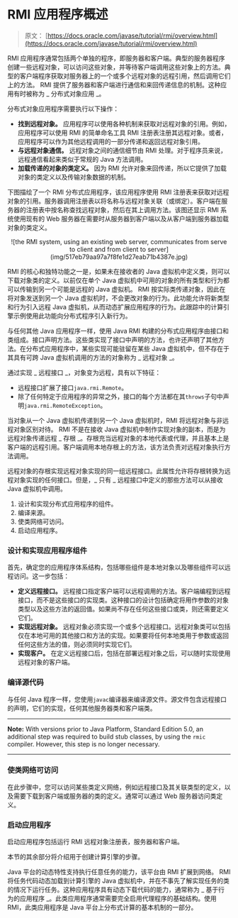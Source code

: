 # RMI 应用程序概述

> 原文： [https://docs.oracle.com/javase/tutorial/rmi/overview.html](https://docs.oracle.com/javase/tutorial/rmi/overview.html)

RMI 应用程序通常包括两个单独的程序，即服务器和客户端。典型的服务器程序创建一些远程对象，可以访问这些对象，并等待客户端调用这些对象上的方法。典型的客户端程序获取对服务器上的一个或多个远程对象的远程引用，然后调用它们上的方法。 RMI 提供了服务器和客户端进行通信和来回传递信息的机制。这种应用有时被称为 _ 分布式对象应用 _。

分布式对象应用程序需要执行以下操作：

*   **找到远程对象。** 应用程序可以使用各种机制来获取对远程对象的引用。例如，应用程序可以使用 RMI 的简单命名工具 RMI 注册表注册其远程对象。或者，应用程序可以作为其他远程调用的一部分传递和返回远程对象引用。
*   **与远程对象通信。** 远程对象之间的通信细节由 RMI 处理。对于程序员来说，远程通信看起来类似于常规的 Java 方法调用。
*   **加载传递的对象的类定义。** 因为 RMI 允许对象来回传递，所以它提供了加载对象的类定义以及传输对象数据的机制。

下图描绘了一个 RMI 分布式应用程序，该应用程序使用 RMI 注册表来获取对远程对象的引用。服务器调用注册表以将名称与远程对象关联（或绑定）。客户端在服务器的注册表中按名称查找远程对象，然后在其上调用方法。该图还显示 RMI 系统使用现有的 Web 服务器在需要时从服务器到客户端以及从客户端到服务器加载对象的类定义。

<center>![the RMI system, using an existing web server, communicates from serve to client and from client to server](img/517eb79aa97a7f8fe1d27eab71b4387e.jpg)</center>

RMI 的核心和独特功能之一是，如果未在接收者的 Java 虚拟机中定义类，则可以下载对象类的定义。以前仅在单个 Java 虚拟机中可用的对象的所有类型和行为都可以传输到另一个可能是远程的 Java 虚拟机。 RMI 按实际类传递对象，因此在将对象发送到另一个 Java 虚拟机时，不会更改对象的行为。此功能允许将新类型和行为引入远程 Java 虚拟机，从而动态扩展应用程序的行为。此跟踪中的计算引擎示例使用此功能向分布式程序引入新行为。

与任何其他 Java 应用程序一样，使用 Java RMI 构建的分布式应用程序由接口和类组成。接口声明方法。这些类实现了接口中声明的方法，也许还声明了其他方法。在分布式应用程序中，某些实现可能驻留在某些 Java 虚拟机中，但不存在于其具有可跨 Java 虚拟机调用的方法的对象称为 _ 远程对象 _。

通过实现 _ 远程接口 _，对象变为远程，具有以下特征：

*   远程接口扩展了接口`java.rmi.Remote`。
*   除了任何特定于应用程序的异常之外，接口的每个方法都在其`throws`子句中声明`java.rmi.RemoteException`。

当对象从一个 Java 虚拟机传递到另一个 Java 虚拟机时，RMI 将远程对象与非远程对象区别对待。 RMI 不是在接收 Java 虚拟机中制作实现对象的副本，而是为远程对象传递远程 _ 存根 _。存根充当远程对象的本地代表或代理，并且基本上是客户端的远程引用。客户端调用本地存根上的方法，该方法负责对远程对象执行方法调用。

远程对象的存根实现远程对象实现的同一组远程接口。此属性允许将存根转换为远程对象实现的任何接口。但是，_ 只有 _ 远程接口中定义的那些方法可以从接收 Java 虚拟机中调用。

1.  设计和实现分布式应用程序的组件。
2.  编译来源。
3.  使类网络可访问。
4.  启动应用程序。

### 设计和实现应用程序组件

首先，确定您的应用程序体系结构，包括哪些组件是本地对象以及哪些组件可以远程访问。这一步包括：

*   **定义远程接口。** 远程接口指定客户端可以远程调用的方法。客户端编程到远程接口，而不是这些接口的实现类。这种接口的设计包括确定将用作参数的对象类型以及这些方法的返回值。如果尚不存在任何这些接口或类，则还需要定义它们。
*   **实现远程对象。** 远程对象必须实现一个或多个远程接口。远程对象类可以包括仅在本地可用的其他接口和方法的实现。如果要将任何本地类用于参数或返回任何这些方法的值，则必须同时实现它们。
*   **实现客户。** 在定义远程接口后，包括在部署远程对象之后，可以随时实现使用远程对象的客户端。

### 编译源代码

与任何 Java 程序一样，您使用`javac`编译器来编译源文件。源文件包含远程接口的声明，它们的实现，任何其他服务器类和客户端类。

* * *

**Note:** With versions prior to Java Platform, Standard Edition 5.0, an additional step was required to build stub classes, by using the `rmic` compiler. However, this step is no longer necessary.

* * *

### 使类网络可访问

在此步骤中，您可以访问某些类定义网络，例如远程接口及其关联类型的定义，以及需要下载到客户端或服务器的类的定义。通常可以通过 Web 服务器访问类定义。

### 启动应用程序

启动应用程序包括运行 RMI 远程对象注册表，服务器和客户端。

本节的其余部分将介绍用于创建计算引擎的步骤。

Java 平台的动态特性支持执行任意任务的能力，该平台由 RMI 扩展到网络。 RMI 将任务代码动态加载到计算引擎的 Java 虚拟机中，并在不事先了解实现任务的类的情况下运行任务。这种应用程序具有动态下载代码的能力，通常称为 _ 基于行为的应用程序 _。此类应用程序通常需要完全启用代理程序的基础结构。使用 RMI，此类应用程序是 Java 平台上分布式计算的基本机制的一部分。